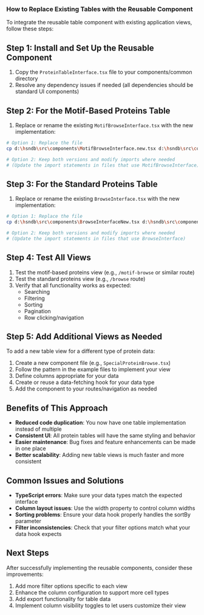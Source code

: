 ### How to Replace Existing Tables with the Reusable Component

To integrate the reusable table component with existing application views, follow these steps:

## Step 1: Install and Set Up the Reusable Component

1. Copy the `ProteinTableInterface.tsx` file to your components/common directory
2. Resolve any dependency issues if needed (all dependencies should be standard UI components)

## Step 2: For the Motif-Based Proteins Table

1. Replace or rename the existing `MotifBrowseInterface.tsx` with the new implementation:

```bash
# Option 1: Replace the file
cp d:\hsndb\src\components\MotifBrowseInterface.new.tsx d:\hsndb\src\components\MotifBrowseInterface.tsx

# Option 2: Keep both versions and modify imports where needed
# (Update the import statements in files that use MotifBrowseInterface)
```

## Step 3: For the Standard Proteins Table

1. Replace or rename the existing `BrowseInterface.tsx` with the new implementation:

```bash
# Option 1: Replace the file
cp d:\hsndb\src\components\BrowseInterfaceNew.tsx d:\hsndb\src\components\BrowseInterface.tsx

# Option 2: Keep both versions and modify imports where needed
# (Update the import statements in files that use BrowseInterface)
```

## Step 4: Test All Views

1. Test the motif-based proteins view (e.g., `/motif-browse` or similar route)
2. Test the standard proteins view (e.g., `/browse` route)
3. Verify that all functionality works as expected:
   - Searching
   - Filtering
   - Sorting
   - Pagination
   - Row clicking/navigation

## Step 5: Add Additional Views as Needed

To add a new table view for a different type of protein data:

1. Create a new component file (e.g., `SpecialProteinBrowse.tsx`)
2. Follow the pattern in the example files to implement your view
3. Define columns appropriate for your data
4. Create or reuse a data-fetching hook for your data type
5. Add the component to your routes/navigation as needed

## Benefits of This Approach

- **Reduced code duplication**: You now have one table implementation instead of multiple
- **Consistent UI**: All protein tables will have the same styling and behavior
- **Easier maintenance**: Bug fixes and feature enhancements can be made in one place
- **Better scalability**: Adding new table views is much faster and more consistent

## Common Issues and Solutions

- **TypeScript errors**: Make sure your data types match the expected interface
- **Column layout issues**: Use the width property to control column widths
- **Sorting problems**: Ensure your data hook properly handles the sortBy parameter
- **Filter inconsistencies**: Check that your filter options match what your data hook expects

## Next Steps

After successfully implementing the reusable components, consider these improvements:

1. Add more filter options specific to each view
2. Enhance the column configuration to support more cell types
3. Add export functionality for table data
4. Implement column visibility toggles to let users customize their view
